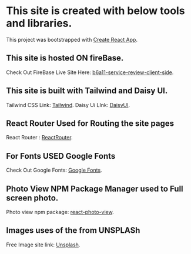 # This site is created with below tools and libraries.

This project was bootstrapped with [Create React App](https://github.com/facebook/create-react-app).

## This site is hosted ON fireBase.

Check Out FireBase Live Site Here: [b6a11-service-review-client-side](https://github.com/facebook/create-react-app).

## This site is built with Tailwind and Daisy UI.

Tailwind CSS Link: [Tailwind](https://tailwindcss.com/).
Daisy Ui LInk: [DaisyUI](https://daisyui.com/).

## React Router Used for Routing the site pages

React Router : [ReactRouter](https://reactrouter.com/en/main).

## For Fonts USED Google Fonts

Check Out Google Fonts: [Google Fonts](https://fonts.google.com/about).

## Photo View NPM Package Manager used to Full screen photo.

Photo view npm package: [react-photo-view](https://react-photo-view.vercel.app/en-US).

## Images uses of the from UNSPLASh

Free Image site link: [Unsplash](https://unsplash.com/).
